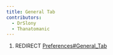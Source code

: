 ```yaml
---
title: General Tab
contributors:
  - DrSlony
  - Thanatomanic
---
```


1.  REDIRECT
    [Preferences#General_Tab](Preferences#General_Tab.md)
